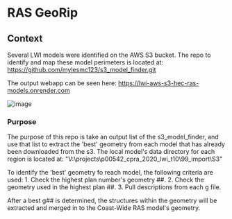 # RAS GeoRip

## Context

Several LWI models were identified on the AWS S3 bucket. The repo to identify and map these model perimeters is located at:
https://github.com/mylesmc123/s3_model_finder.git

The output webapp can be seen here:
https://lwi-aws-s3-hec-ras-models.onrender.com

![image](https://github.com/mylesmc123/RAS_GeoRip/assets/64209352/425d3f7a-0a2a-4728-86b2-93d9f5b9bd27)


### Purpose

The purpose of this repo is take an output list of the s3_model_finder, and use that list to extract the 'best' geometry from each model that has already been downloaded from the s3. The local model's data directory for each region is located at: 
"V:\projects\p00542_cpra_2020_lwi_t10\99_import\S3"

To identify the 'best' geometry fo reach model, the following criteria are used:
    1. Check the highest plan number's geometry ##.
    2. Check the geometry used in the highest plan ##.
    3. Pull descriptions from each g file.

After a best g## is determined, the structures within the geometry will be extracted and merged in to the Coast-Wide RAS model's geometry.
